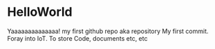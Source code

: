 # HelloWorld
Yaaaaaaaaaaaaaa! my first github repo aka repository
My first commit. 
Foray into IoT. To store Code, documents etc, etc
